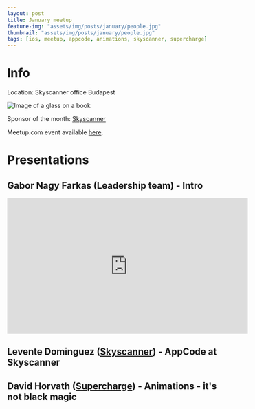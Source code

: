 ```yaml
---
layout: post
title: January meetup
feature-img: "assets/img/posts/january/people.jpg"
thumbnail: "assets/img/posts/january/people.jpg"
tags: [ios, meetup, appcode, animations, skyscanner, supercharge]
---
```


# Info

Location: Skyscanner office Budapest

![Image of a glass on a book](https://officesnapshots.com/wp-content/uploads/2015/12/skyscanner-office-design-1-700x464.jpg)

Sponsor of the month: [Skyscanner](https://www.skyscanner.net/jobs/offices/budapest/)

Meetup.com event available [here](https://www.meetup.com/NSBudapest/events/245939002/).

# Presentations

## Gabor Nagy Farkas (Leadership team) - Intro

<iframe width="560" height="315" src="https://www.youtube-nocookie.com/embed/vO9_mUo0Ai0" frameborder="0" allow="autoplay; encrypted-media" allowfullscreen></iframe>

## Levente Dominguez ([Skyscanner](https://www.skyscanner.net)) - AppCode at Skyscanner

## David Horvath ([Supercharge](https://www.supercharge.io)) - Animations - it's not black magic